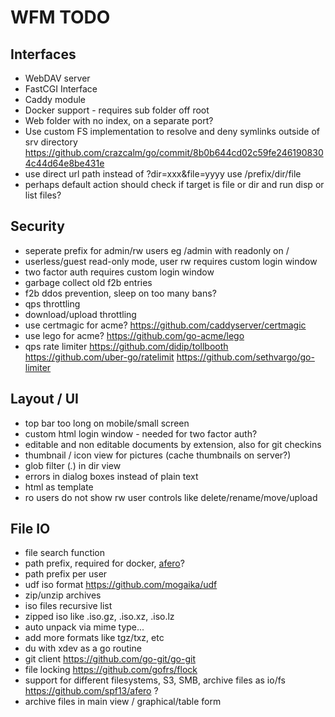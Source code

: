 # WFM TODO

## Interfaces
* WebDAV server
* FastCGI Interface
* Caddy module
* Docker support - requires sub folder off root
* Web folder with no index, on a separate port?
* Use custom FS implementation to resolve and deny symlinks outside of srv directory
https://github.com/crazcalm/go/commit/8b0b644cd02c59fe2461908304c44d64e8be431e
* use direct url path instead of ?dir=xxx&file=yyyy use /prefix/dir/file
* perhaps default action should check if target is file or dir and run disp or list files?

## Security
* seperate prefix for admin/rw users eg /admin with readonly on /
* userless/guest read-only mode, user rw
  requires custom login window
* two factor auth
  requires custom login window
* garbage collect old f2b entries
* f2b ddos prevention, sleep on too many bans?
* qps throttling
* download/upload throttling
* use certmagic for acme? https://github.com/caddyserver/certmagic
* use lego for acme? https://github.com/go-acme/lego
* qps rate limiter
  https://github.com/didip/tollbooth
  https://github.com/uber-go/ratelimit
  https://github.com/sethvargo/go-limiter

## Layout / UI
* top bar too long on mobile/small screen
* custom html login window - needed for two factor auth?
* editable and non editable documents by extension, also for git checkins
* thumbnail / icon view for pictures (cache thumbnails on server?)
* glob filter (*.*) in dir view
* errors in dialog boxes instead of plain text
* html as template
* ro users do not show rw user controls like delete/rename/move/upload

## File IO
* file search function
* path prefix, required for docker, [afero](https://github.com/spf13/afero)?
* path prefix per user
* udf iso format https://github.com/mogaika/udf
* zip/unzip archives
* iso files recursive list
* zipped iso like .iso.gz, .iso.xz, .iso.lz
* auto unpack via mime type...
* add more formats like tgz/txz, etc
* du with xdev as a go routine
* git client https://github.com/go-git/go-git
* file locking https://github.com/gofrs/flock
* support for different filesystems, S3, SMB, archive files as io/fs
  https://github.com/spf13/afero ?
* archive files in main view / graphical/table form